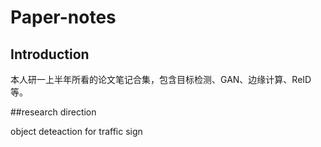 # Paper-notes
## Introduction

本人研一上半年所看的论文笔记合集，包含目标检测、GAN、边缘计算、ReID等。

##research direction

object deteaction for traffic sign
